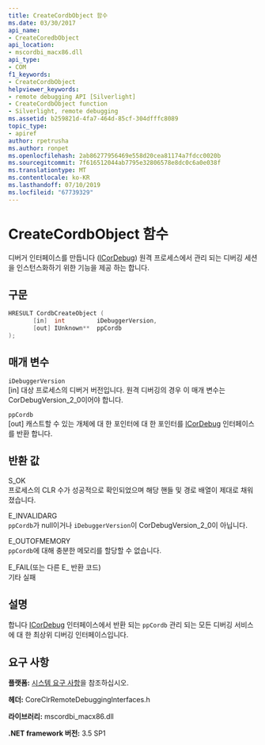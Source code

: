 ```yaml
---
title: CreateCordbObject 함수
ms.date: 03/30/2017
api_name:
- CreateCoredbObject
api_location:
- mscordbi_macx86.dll
api_type:
- COM
f1_keywords:
- CreateCordbObject
helpviewer_keywords:
- remote debugging API [Silverlight]
- CreateCordbObject function
- Silverlight, remote debugging
ms.assetid: b259821d-4fa7-464d-85cf-304dfffc8089
topic_type:
- apiref
author: rpetrusha
ms.author: ronpet
ms.openlocfilehash: 2ab86277956469e558d20cea81174a7fdcc0020b
ms.sourcegitcommit: 7f616512044ab7795e32806578e8dc0c6a0e038f
ms.translationtype: MT
ms.contentlocale: ko-KR
ms.lasthandoff: 07/10/2019
ms.locfileid: "67739329"
---
```

# <a name="createcordbobject-function"></a>CreateCordbObject 함수
디버거 인터페이스를 만듭니다 ([ICorDebug](../../../../docs/framework/unmanaged-api/debugging/icordebug-interface.md)) 원격 프로세스에서 관리 되는 디버깅 세션을 인스턴스화하기 위한 기능을 제공 하는 합니다.  
  
## <a name="syntax"></a>구문  
  
```cpp  
HRESULT CordbCreateObject (  
       [in]  int         iDebuggerVersion,   
       [out] IUnknown**  ppCordb  
);  
```  
  
## <a name="parameters"></a>매개 변수  
 `iDebuggerVersion`  
 [in] 대상 프로세스의 디버거 버전입니다. 원격 디버깅의 경우 이 매개 변수는 CorDebugVersion_2_0이어야 합니다.  
  
 `ppCordb`  
 [out] 캐스트할 수 있는 개체에 대 한 포인터에 대 한 포인터를 [ICorDebug](../../../../docs/framework/unmanaged-api/debugging/icordebug-interface.md) 인터페이스를 반환 합니다.  
  
## <a name="return-value"></a>반환 값  
 S_OK  
 프로세스의 CLR 수가 성공적으로 확인되었으며 해당 핸들 및 경로 배열이 제대로 채워졌습니다.  
  
 E_INVALIDARG  
 `ppCordb`가 null이거나 `iDebuggerVersion`이 CorDebugVersion_2_0이 아닙니다.  
  
 E_OUTOFMEMORY  
 `ppCordb`에 대해 충분한 메모리를 할당할 수 없습니다.  
  
 E_FAIL(또는 다른 E_ 반환 코드)  
 기타 실패  
  
## <a name="remarks"></a>설명  
 합니다 [ICorDebug](../../../../docs/framework/unmanaged-api/debugging/icordebug-interface.md) 인터페이스에서 반환 되는 `ppCordb` 관리 되는 모든 디버깅 서비스에 대 한 최상위 디버깅 인터페이스입니다.  
  
## <a name="requirements"></a>요구 사항  
 **플랫폼:** [시스템 요구 사항](../../../../docs/framework/get-started/system-requirements.md)을 참조하십시오.  
  
 **헤더:** CoreClrRemoteDebuggingInterfaces.h  
  
 **라이브러리:** mscordbi_macx86.dll  
  
 **.NET framework 버전:** 3.5 SP1
